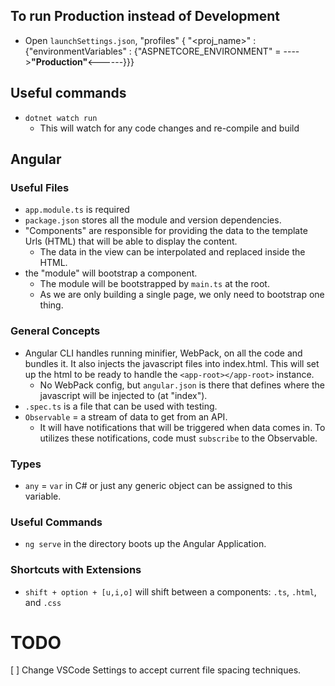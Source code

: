 ## To run Production instead of Development
* Open `launchSettings.json`, "profiles" { "<proj_name>" : {"environmentVariables" : {"ASPNETCORE_ENVIRONMENT" = ---->__"Production"__<------}}}

## Useful commands
* `dotnet watch run`
  * This will watch for any code changes and re-compile and build

## Angular
### Useful Files
* `app.module.ts` is required
* `package.json` stores all the module and version dependencies.
* "Components" are responsible for providing the data to the template Urls (HTML) that will be able to display the content.
  * The data in the view can be interpolated and replaced inside the HTML.
* the "module" will bootstrap a component. 
  * The module will be bootstrapped by `main.ts` at the root.
  * As we are only building a single page, we only need to bootstrap one thing.

### General Concepts
* Angular CLI handles running minifier, WebPack, on all the code and bundles it. It also injects the javascript files into index.html. This will set up the html to be ready to handle the `<app-root></app-root>` instance.
  * No WebPack config, but `angular.json` is there that defines where the javascript will be injected to (at "index").
* `.spec.ts` is a file that can be used with testing.
* `Observable` = a stream of data to get from an API. 
  * It will have notifications that will be triggered when data comes in. To utilizes these notifications, code must `subscribe` to the Observable.

### Types
* `any` = `var` in C# or just any generic object can be assigned to this variable.

### Useful Commands
* `ng serve` in the directory boots up the Angular Application.

### Shortcuts with Extensions
* `shift + option + [u,i,o]` will shift between a components: `.ts`, `.html`, and `.css`

# TODO
[ ] Change VSCode Settings to accept current file spacing techniques.